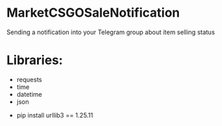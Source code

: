 # MarketCSGOSaleNotification
Sending a notification into your Telegram group about item selling status
# Libraries:
- requests
- time
- datetime
- json

* pip install urllib3 == 1.25.11
